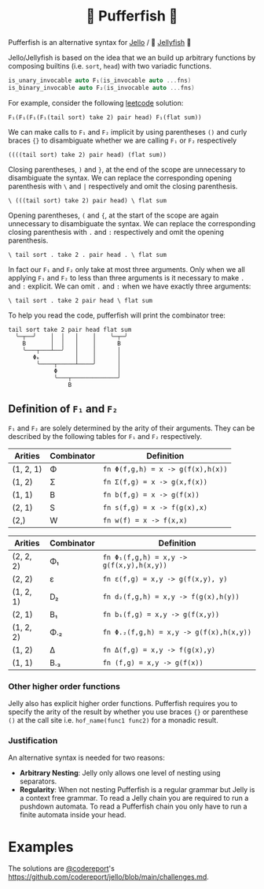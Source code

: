 # <p align="center">🐡 Pufferfish 🐡</p>

Pufferfish is an alternative syntax for [Jello](https://github.com/codereport/jello)
/ 🪼 [Jellyfish](https://github.com/codereport/jellyfish) 🪼

Jello/Jellyfish is based on the idea that we an build up arbitrary functions by composing builtins (i.e. `sort`, `head`) with two variadic functions.
```c++
is_unary_invocable auto F₁(is_invocable auto ...fns)
is_binary_invocable auto F₂(is_invocable auto ...fns)
```
For example, consider the following [leetcode](https://leetcode.com/contest/biweekly-contest-122/problems/divide-an-array-into-subarrays-with-minimum-cost-i/) solution:
```
F₁(F₁(F₁(F₁(tail sort) take 2) pair head) F₁(flat sum))
```

We can make calls to `F₁` and `F₂` implicit by using parentheses `()` and curly braces `{}` to disambiguate whether we are calling `F₁` or `F₂` respectively

```
((((tail sort) take 2) pair head) (flat sum))
```
Closing parentheses, `)` and `}`, at the end of the scope are unnecessary to disambiguate the syntax.
We can replace the corresponding opening parenthesis with `\` and `|` respectively and omit the closing parenthesis.

```
\ (((tail sort) take 2) pair head) \ flat sum
```

Opening parentheses, `(` and `{`, at the start of the scope are again unnecessary to disambiguate the syntax.
We can replace the corresponding closing parenthesis with `.` and `:` respectively and omit the opening parenthesis.

```
\ tail sort . take 2 . pair head . \ flat sum
```

In fact our `F₁` and `F₂` only take at most three arguments. Only when we all applying `F₁` and `F₂` to less than three arguments is it necessary to make `.` and `:` explicit.
We can omit `.` and `:` when we have exactly three arguments:
```
\ tail sort . take 2 pair head \ flat sum
```

To help you read the code, pufferfish will print the combinator tree:
```
tail sort take 2 pair head flat sum
  ╰─┬──╯    │  │   │    │    ╰─┬─╯
    B       │  │   │    │      B
    ╰───┬───┴──╯   │    │      │
       Φₖ          │    │      │
        ╰────┬─────┴────╯      │
             Φ                 │
             ╰───┬─────────────╯
                 B
```

## Definition of `F₁` and `F₂`

`F₁` and `F₂` are solely determined by the arity of their arguments.
They can be described by the following tables for `F₁` and `F₂` respectively.

| Arities | Combinator | Definition |
| --- | --- | --- |
| (1, 2, 1) |  Φ  | `fn Φ(f,g,h) = x -> g(f(x),h(x))` |
| (1, 2) |  Σ  |  `fn Σ(f,g) = x -> g(x,f(x))` |
| (1, 1) |  B  |`fn b(f,g) = x -> g(f(x))` |
| (2, 1) |  S  | `fn s(f,g) = x -> f(g(x),x)` |
| (2,) |  W  | `fn w(f) = x -> f(x,x)` |


| Arities | Combinator | Definition |
| --- | --- | -- |
| (2, 2, 2)  |  Φ₁ | `fn Φ₁(f,g,h) = x,y -> g(f(x,y),h(x,y))` |
| (2, 2) |  ε | `fn ε(f,g) = x,y -> g(f(x,y), y)` |
| (1, 2, 1) |  D₂ | `fn d₂(f,g,h) = x,y -> f(g(x),h(y))` |
| (2, 1) |  B₁ |`fn b₁(f,g) = x,y -> g(f(x,y))` |
| (1, 2, 2) |  Φ.₂ | `fn Φ.₂(f,g,h) = x,y -> g(f(x),h(x,y))` |
| (1, 2) |  Δ |  `fn Δ(f,g) = x,y -> f(g(x),y)` |
| (1, 1) |  B.₃ | `fn (f,g) = x,y -> g(f(x))` |



### Other higher order functions
Jelly also has explicit higher order functions. Pufferfish requires you to specify the arity of the result by whether you use braces `{}` or parenthese `()` at the call site i.e. `hof_name(func1 func2)` for a monadic result.


### Justification

An alternative syntax is needed for two reasons:

- **Arbitrary Nesting**: Jelly only allows one level of nesting using separators.
- **Regularity**: When not nesting Pufferfish is a regular grammar but Jelly is a context free grammar. To read a Jelly chain you are required to run a pushdown automata. To read a Pufferfish chain you only have to run a finite automata inside your head.




# Examples
The solutions are [@codereport](https://github.com/codereport)'s https://github.com/codereport/jello/blob/main/challenges.md.